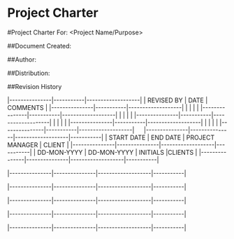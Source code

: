# Project Charter

#Project Charter For:  <Project Name/Purpose>

##Document Created: <Date>

##Author: <Author>

##Distribution: <Distribution List>

##Revision History

|---------------|-----------|-------------------|
|   REVISED BY  |   DATE    |   COMMENTS        |
|---------------|-----------|-------------------|
|               |           |                   |
|---------------|-----------|-------------------|
|               |           |                   |
|---------------|-----------|-------------------|
|               |           |                   |
|---------------|-----------|-------------------|
|               |           |                   |
|---------------|-----------|-------------------|
 
|---------------|---------------|-------------------|-----------|
|   START DATE  |   END DATE    |   PROJECT MANAGER |   CLIENT  |
|---------------|---------------|-------------------|-----------|
|   DD-MON-YYYY |   DD-MON-YYYY |   INITIALS        |CLIENTS    |
|---------------|---------------|-------------------|-----------|

|---------------|---------------|-------------------|-----------|

|---------------|---------------|-------------------|-----------|

|---------------|---------------|-------------------|-----------|

|---------------|---------------|-------------------|-----------|

|---------------|---------------|-------------------|-----------|

